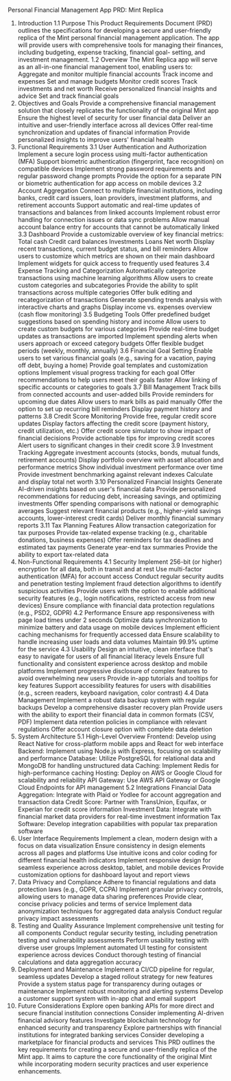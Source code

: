 Personal Financial Management App PRD:
Mint Replica
1. Introduction
1.1 Purpose
This Product Requirements Document (PRD) outlines the specifications for
developing a secure and user-friendly replica of the Mint personal financial
management application. The app will provide users with comprehensive tools for
managing their finances, including budgeting, expense tracking, financial goal-
setting, and investment management.
1.2 Overview
The Mint Replica app will serve as an all-in-one financial management tool,
enabling users to:
Aggregate and monitor multiple financial accounts
Track income and expenses
Set and manage budgets
Monitor credit scores
Track investments and net worth
Receive personalized financial insights and advice
Set and track financial goals
2. Objectives and Goals
Provide a comprehensive financial management solution that closely
replicates the functionality of the original Mint app
Ensure the highest level of security for user financial data
Deliver an intuitive and user-friendly interface across all devices
Offer real-time synchronization and updates of financial information
Provide personalized insights to improve users' financial health
3. Functional Requirements
3.1 User Authentication and Authorization
Implement a secure login process using multi-factor authentication (MFA)
Support biometric authentication (fingerprint, face recognition) on compatible
devices
Implement strong password requirements and regular password change
prompts
Provide the option for a separate PIN or biometric authentication for app
access on mobile devices
3.2 Account Aggregation
Connect to multiple financial institutions, including banks, credit card issuers,
loan providers, investment platforms, and retirement accounts
Support automatic and real-time updates of transactions and balances from
linked accounts
Implement robust error handling for connection issues or data sync problems
Allow manual account balance entry for accounts that cannot be automatically
linked
3.3 Dashboard
Provide a customizable overview of key financial metrics:
Total cash
Credit card balances
Investments
Loans
Net worth
Display recent transactions, current budget status, and bill reminders
Allow users to customize which metrics are shown on their main dashboard
Implement widgets for quick access to frequently used features
3.4 Expense Tracking and Categorization
Automatically categorize transactions using machine learning algorithms
Allow users to create custom categories and subcategories
Provide the ability to split transactions across multiple categories
Offer bulk editing and recategorization of transactions
Generate spending trends analysis with interactive charts and graphs
Display income vs. expenses overview (cash flow monitoring)
3.5 Budgeting Tools
Offer predefined budget suggestions based on spending history and income
Allow users to create custom budgets for various categories
Provide real-time budget updates as transactions are imported
Implement spending alerts when users approach or exceed category budgets
Offer flexible budget periods (weekly, monthly, annually)
3.6 Financial Goal Setting
Enable users to set various financial goals (e.g., saving for a vacation, paying
off debt, buying a home)
Provide goal templates and customization options
Implement visual progress tracking for each goal
Offer recommendations to help users meet their goals faster
Allow linking of specific accounts or categories to goals
3.7 Bill Management
Track bills from connected accounts and user-added bills
Provide reminders for upcoming due dates
Allow users to mark bills as paid manually
Offer the option to set up recurring bill reminders
Display payment history and patterns
3.8 Credit Score Monitoring
Provide free, regular credit score updates
Display factors affecting the credit score (payment history, credit utilization,
etc.)
Offer credit score simulator to show impact of financial decisions
Provide actionable tips for improving credit scores
Alert users to significant changes in their credit score
3.9 Investment Tracking
Aggregate investment accounts (stocks, bonds, mutual funds, retirement
accounts)
Display portfolio overview with asset allocation and performance metrics
Show individual investment performance over time
Provide investment benchmarking against relevant indexes
Calculate and display total net worth
3.10 Personalized Financial Insights
Generate AI-driven insights based on user's financial data
Provide personalized recommendations for reducing debt, increasing savings,
and optimizing investments
Offer spending comparisons with national or demographic averages
Suggest relevant financial products (e.g., higher-yield savings accounts,
lower-interest credit cards)
Deliver monthly financial summary reports
3.11 Tax Planning Features
Allow transaction categorization for tax purposes
Provide tax-related expense tracking (e.g., charitable donations, business
expenses)
Offer reminders for tax deadlines and estimated tax payments
Generate year-end tax summaries
Provide the ability to export tax-related data
4. Non-Functional Requirements
4.1 Security
Implement 256-bit (or higher) encryption for all data, both in transit and at rest
Use multi-factor authentication (MFA) for account access
Conduct regular security audits and penetration testing
Implement fraud detection algorithms to identify suspicious activities
Provide users with the option to enable additional security features (e.g., login
notifications, restricted access from new devices)
Ensure compliance with financial data protection regulations (e.g., PSD2,
GDPR)
4.2 Performance
Ensure app responsiveness with page load times under 2 seconds
Optimize data synchronization to minimize battery and data usage on mobile
devices
Implement efficient caching mechanisms for frequently accessed data
Ensure scalability to handle increasing user loads and data volumes
Maintain 99.9% uptime for the service
4.3 Usability
Design an intuitive, clean interface that's easy to navigate for users of all
financial literacy levels
Ensure full functionality and consistent experience across desktop and mobile
platforms
Implement progressive disclosure of complex features to avoid overwhelming
new users
Provide in-app tutorials and tooltips for key features
Support accessibility features for users with disabilities (e.g., screen readers,
keyboard navigation, color contrast)
4.4 Data Management
Implement a robust data backup system with regular backups
Develop a comprehensive disaster recovery plan
Provide users with the ability to export their financial data in common formats
(CSV, PDF)
Implement data retention policies in compliance with relevant regulations
Offer account closure option with complete data deletion
5. System Architecture
5.1 High-Level Overview
Frontend: Develop using React Native for cross-platform mobile apps and
React for web interface
Backend: Implement using Node.js with Express, focusing on scalability and
performance
Database: Utilize PostgreSQL for relational data and MongoDB for handling
unstructured data
Caching: Implement Redis for high-performance caching
Hosting: Deploy on AWS or Google Cloud for scalability and reliability
API Gateway: Use AWS API Gateway or Google Cloud Endpoints for API
management
5.2 Integrations
Financial Data Aggregation: Integrate with Plaid or Yodlee for account
aggregation and transaction data
Credit Score: Partner with TransUnion, Equifax, or Experian for credit score
information
Investment Data: Integrate with financial market data providers for real-time
investment information
Tax Software: Develop integration capabilities with popular tax preparation
software
6. User Interface Requirements
Implement a clean, modern design with a focus on data visualization
Ensure consistency in design elements across all pages and platforms
Use intuitive icons and color coding for different financial health indicators
Implement responsive design for seamless experience across desktop, tablet,
and mobile devices
Provide customization options for dashboard layout and report views
7. Data Privacy and Compliance
Adhere to financial regulations and data protection laws (e.g., GDPR, CCPA)
Implement granular privacy controls, allowing users to manage data sharing
preferences
Provide clear, concise privacy policies and terms of service
Implement data anonymization techniques for aggregated data analysis
Conduct regular privacy impact assessments
8. Testing and Quality Assurance
Implement comprehensive unit testing for all components
Conduct regular security testing, including penetration testing and
vulnerability assessments
Perform usability testing with diverse user groups
Implement automated UI testing for consistent experience across devices
Conduct thorough testing of financial calculations and data aggregation
accuracy
9. Deployment and Maintenance
Implement a CI/CD pipeline for regular, seamless updates
Develop a staged rollout strategy for new features
Provide a system status page for transparency during outages or maintenance
Implement robust monitoring and alerting systems
Develop a customer support system with in-app chat and email support
10. Future Considerations
Explore open banking APIs for more direct and secure financial institution
connections
Consider implementing AI-driven financial advisory features
Investigate blockchain technology for enhanced security and transparency
Explore partnerships with financial institutions for integrated banking services
Consider developing a marketplace for financial products and services
This PRD outlines the key requirements for creating a secure and user-friendly
replica of the Mint app. It aims to capture the core functionality of the original Mint
while incorporating modern security practices and user experience
enhancements.